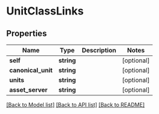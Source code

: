 # UnitClassLinks

## Properties
Name | Type | Description | Notes
------------ | ------------- | ------------- | -------------
**self** | **string** |  | [optional] 
**canonical_unit** | **string** |  | [optional] 
**units** | **string** |  | [optional] 
**asset_server** | **string** |  | [optional] 

[[Back to Model list]](../README.md#documentation-for-models) [[Back to API list]](../README.md#documentation-for-api-endpoints) [[Back to README]](../README.md)


